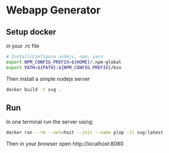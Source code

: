 # Webapp Generator
## Setup docker
in your .rc file
```sh
# Install/Configure nodejs, npm, yarn
export NPM_CONFIG_PREFIX=${HOME}/.npm-global
export PATH=${PATH}:${NPM_CONFIG_PREFIX}/bin
```
Then install a simple nodejs server
```sh
docker build -t svg .
```

## Run
In one terminal run the server using:
```sh
docker run --rm --net=host --init --name plop -it svg:latest
```
Then in your browser open http://localhost:8080

